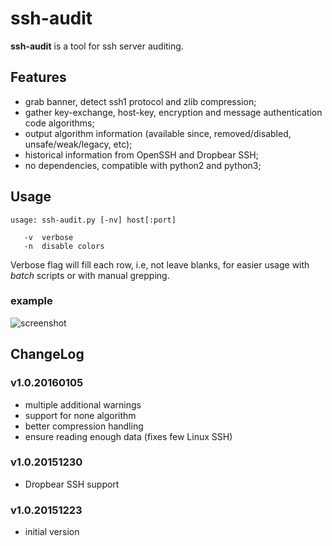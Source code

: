 # ssh-audit
**ssh-audit** is a tool for ssh server auditing.  

## Features
- grab banner, detect ssh1 protocol and zlib compression;
- gather key-exchange, host-key, encryption and message authentication code algorithms;
- output algorithm information (available since, removed/disabled, unsafe/weak/legacy, etc);
- historical information from OpenSSH and Dropbear SSH;
- no dependencies, compatible with python2 and python3;

## Usage
```
usage: ssh-audit.py [-nv] host[:port]

   -v  verbose
   -n  disable colors
```
Verbose flag will fill each row, i.e, not leave blanks, for easier usage with _batch_ scripts or with manual grepping.

### example
![screenshot](https://cloud.githubusercontent.com/assets/7356025/12120034/9f682ec0-b3d7-11e5-9213-046fff43c3a9.png)  

## ChangeLog
### v1.0.20160105
 - multiple additional warnings
 - support for none algorithm
 - better compression handling  
 - ensure reading enough data (fixes few Linux SSH)  

### v1.0.20151230
 - Dropbear SSH support  

### v1.0.20151223
 - initial version  
